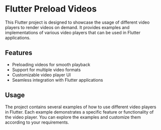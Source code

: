 # Flutter Preload Videos

This Flutter project is designed to showcase the usage of different video players to render videos on demand. It provides examples and implementations of various video players that can be used in Flutter applications.

## Features

- Preloading videos for smooth playback
- Support for multiple video formats
- Customizable video player UI
- Seamless integration with Flutter applications

## Usage

The project contains several examples of how to use different video players in Flutter. Each example demonstrates a specific feature or functionality of the video player. You can explore the examples and customize them according to your requirements.


